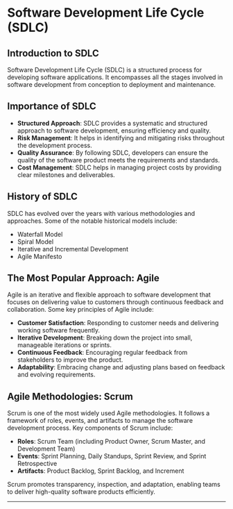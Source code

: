 # Software Development Life Cycle (SDLC)

## Introduction to SDLC

Software Development Life Cycle (SDLC) is a structured process for developing software applications. It encompasses all the stages involved in software development from conception to deployment and maintenance.

## Importance of SDLC

- **Structured Approach**: SDLC provides a systematic and structured approach to software development, ensuring efficiency and quality.
- **Risk Management**: It helps in identifying and mitigating risks throughout the development process.
- **Quality Assurance**: By following SDLC, developers can ensure the quality of the software product meets the requirements and standards.
- **Cost Management**: SDLC helps in managing project costs by providing clear milestones and deliverables.

## History of SDLC

SDLC has evolved over the years with various methodologies and approaches. Some of the notable historical models include:

- Waterfall Model
- Spiral Model
- Iterative and Incremental Development
- Agile Manifesto

## The Most Popular Approach: Agile

Agile is an iterative and flexible approach to software development that focuses on delivering value to customers through continuous feedback and collaboration. Some key principles of Agile include:

- **Customer Satisfaction**: Responding to customer needs and delivering working software frequently.
- **Iterative Development**: Breaking down the project into small, manageable iterations or sprints.
- **Continuous Feedback**: Encouraging regular feedback from stakeholders to improve the product.
- **Adaptability**: Embracing change and adjusting plans based on feedback and evolving requirements.

## Agile Methodologies: Scrum

Scrum is one of the most widely used Agile methodologies. It follows a framework of roles, events, and artifacts to manage the software development process. Key components of Scrum include:

- **Roles**: Scrum Team (including Product Owner, Scrum Master, and Development Team)
- **Events**: Sprint Planning, Daily Standups, Sprint Review, and Sprint Retrospective
- **Artifacts**: Product Backlog, Sprint Backlog, and Increment

Scrum promotes transparency, inspection, and adaptation, enabling teams to deliver high-quality software products efficiently.

--- 

